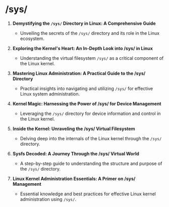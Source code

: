 # /sys/


1. **Demystifying the `/sys/` Directory in Linux: A Comprehensive Guide**
   - Unveiling the secrets of the `/sys/` directory and its role in the Linux ecosystem.

2. **Exploring the Kernel's Heart: An In-Depth Look into /sys/ in Linux**
   - Understanding the virtual filesystem `/sys/` as a critical component of the Linux kernel.

3. **Mastering Linux Administration: A Practical Guide to the /sys/ Directory**
   - Practical insights into navigating and utilizing `/sys/` for effective Linux system administration.

4. **Kernel Magic: Harnessing the Power of /sys/ for Device Management**
   - Leveraging the `/sys/` directory for device information and control in the Linux kernel.

5. **Inside the Kernel: Unraveling the /sys/ Virtual Filesystem**
   - Delving deep into the internals of the Linux kernel through the `/sys/` directory.

6. **Sysfs Decoded: A Journey Through the /sys/ Virtual World**
   - A step-by-step guide to understanding the structure and purpose of the `/sys/` directory.

7. **Linux Kernel Administration Essentials: A Primer on /sys/ Management**
   - Essential knowledge and best practices for effective Linux kernel administration using `/sys/`.

